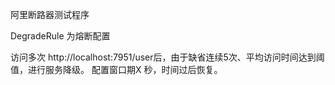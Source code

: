 阿里断路器测试程序

DegradeRule  为熔断配置

访问多次  http://localhost:7951/user后，由于缺省连续5次、平均访问时间达到阈值，进行服务降级。
 配置窗口期X 秒，时间过后恢复。

